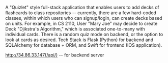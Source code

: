 A "Quizlet" style full-stack application that enables users to add decks of flashcards to class repositories -- currently, there are a few hard-coded classes, within which users 
who can signup/login, can create decks based on units. For example, in CS 2110, User "Mary Joe" may decide to create Deck "Djikstra's Algorithm," which is associated
one-to-many with individual cards. There is a random quiz mode on backend, or the option to look at cards as desired. Tech Stack is Flask (Python) for backend and 
SQLAlchemy for database + ORM, and Swift for frontend (IOS application).

http://34.86.33.147(/api/) -- for backend server

